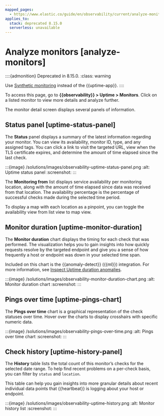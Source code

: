 ```yaml
---
mapped_pages:
  - https://www.elastic.co/guide/en/observability/current/analyze-monitors.html
applies_to:
  stack: deprecated 8.15.0
  serverless: unavailable
---
```


# Analyze monitors [analyze-monitors]

::::{admonition} Deprecated in 8.15.0.
:class: warning

Use [Synthetic monitoring](/solutions/observability/apps/synthetic-monitoring.md) instead of the {{uptime-app}}.
::::

To access this page, go to **{{observability}} > Uptime > Monitors**. Click on a listed monitor to view more details and analyze further.

The monitor detail screen displays several panels of information.

## Status panel [uptime-status-panel]

The **Status** panel displays a summary of the latest information regarding your monitor. You can view its availability, monitor ID, type, and any assigned tags. You can click a link to visit the targeted URL, view when the TLS certificate expires, and determine the amount of time elapsed since the last check.

:::{image} /solutions/images/observability-uptime-status-panel.png
:alt: Uptime status panel
:screenshot:
:::

The **Monitoring from** list displays service availability per monitoring location, along with the amount of time elapsed since data was received from that location. The availability percentage is the percentage of successful checks made during the selected time period.

To display a map with each location as a pinpoint, you can toggle the availability view from list view to map view.

## Monitor duration [uptime-monitor-duration]

The **Monitor duration** chart displays the timing for each check that was performed. The visualization helps you to gain insights into how quickly requests resolve by the targeted endpoint and give you a sense of how frequently a host or endpoint was down in your selected time span.

Included on this chart is the {{anomaly-detect}} ({{ml}}) integration. For more information, see [Inspect Uptime duration anomalies](inspect-uptime-duration-anomalies.md).

:::{image} /solutions/images/observability-monitor-duration-chart.png
:alt: Monitor duration chart
:screenshot:
:::

## Pings over time [uptime-pings-chart]

The **Pings over time** chart is a graphical representation of the check statuses over time. Hover over the charts to display crosshairs with specific numeric data.

:::{image} /solutions/images/observability-pings-over-time.png
:alt: Pings over time chart
:screenshot:
:::

## Check history [uptime-history-panel]

The **History** table lists the total count of this monitor’s checks for the selected date range. To help find recent problems on a per-check basis, you can filter by `status` and `location`.

This table can help you gain insights into more granular details about recent individual data points that {{heartbeat}} is logging about your host or endpoint.

:::{image} /solutions/images/observability-uptime-history.png
:alt: Monitor history list
:screenshot:
:::

